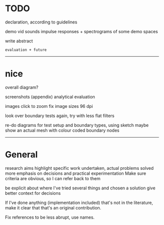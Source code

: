 # TODO

declaration, according to guidelines

demo
	vid
	sounds
	impulse responses + spectrograms of some demo spaces

write
	abstract
	
	evaluation + future

--------------------------------------------------------------------------------

# nice

overall diagram?

screenshots (appendix)
analytical evaluation

images click to zoom
fix image sizes 
	96 dpi

look over boundary tests again, try with less flat filters

re-do diagrams for test setup and boundary types, using sketch
	maybe show an actual mesh with colour coded boundary nodes

--------------------------------------------------------------------------------

# General

research aims
	highlight specific work undertaken, actual problems solved
	more emphasis on decisions and practical experimentation
	Make sure criteria are obvious, so I can refer back to them

be explicit about where I've tried several things and chosen a solution
	give better context for decisions

If I've done anything (implementation included) that's not in the literature,
make it clear that that's an original contribution.

Fix references to be less abrupt, use names.

